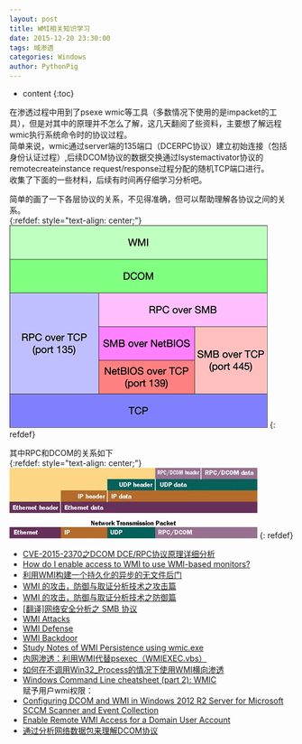 ```yaml
---
layout: post
title: WMI相关知识学习
date: 2015-12-20 23:30:00
tags: 域渗透
categories: Windows 
author: PythonPig
---
```

* content
{:toc}

在渗透过程中用到了psexe wmic等工具（多数情况下使用的是impacket的工具），但是对其中的原理并不怎么了解，这几天翻阅了些资料，主要想了解远程wmic执行系统命令时的协议过程。    
简单来说，wmic通过server端的135端口（DCERPC协议）建立初始连接（包括身份认证过程）,后续DCOM协议的数据交换通过Isystemactivator协议的remotecreateinstance request/response过程分配的随机TCP端口进行。    
收集了下面的一些材料，后续有时间再仔细学习分析吧。  


简单的画了一下各层协议的关系，不见得准确，但可以帮助理解各协议之间的关系。  
{:refdef: style="text-align: center;"}
![WMI协议栈](https://github.com/PythonPig/PythonPig.github.io/blob/master/images/WMI相关知识学习/wmi协议栈1.png?raw=true) 
{: refdef}

其中RPC和DCOM的关系如下  
{:refdef: style="text-align: center;"}
![RPC-DCOM](https://github.com/PythonPig/PythonPig.github.io/blob/master/images/WMI相关知识学习/RPC-DCOMjpg.jpg?raw=true)
{: refdef}


* [CVE-2015-2370之DCOM DCE/RPC协议原理详细分析](https://www.anquanke.com/post/id/167057)
* [How do I enable access to WMI to use WMI-based monitors?](https://iphostmonitor.com/kb/remote-wmi-monitoring.html)
* [利用WMI构建一个持久化的异步的无文件后门](https://m0nst3r.me/pentest/%E5%88%A9%E7%94%A8WMI%E6%9E%84%E5%BB%BA%E4%B8%80%E4%B8%AA%E6%8C%81%E4%B9%85%E5%8C%96%E7%9A%84%E5%BC%82%E6%AD%A5%E7%9A%84%E6%97%A0%E6%96%87%E4%BB%B6%E5%90%8E%E9%97%A8.html) 
* [WMI 的攻击，防御与取证分析技术之攻击篇](http://drops.wooyun.org/tips/9973)  
* [WMI 的攻击，防御与取证分析技术之防御篇](http://drops.wooyun.org/tips/10346)  
* [[翻译]网络安全分析之 SMB 协议](https://bbs.pediy.com/thread-223721.htm)  
* [WMI Attacks](http://www.anquan.us/static/drops/tips-8189.html)  
* [WMI Defense](http://www.anquan.us/static/drops/tips-8290.html)  
* [WMI Backdoor](http://www.anquan.us/static/drops/tips-8260.html)  
* [Study Notes of WMI Persistence using wmic.exe](https://3gstudent.github.io/3gstudent.github.io/Study-Notes-of-WMI-Persistence-using-wmic.exe/)  
* [内网渗透：利用WMI代替psexec（WMIEXEC.vbs）](http://www.91ri.org/12908.html)  
* [如何在不调用Win32_Process的情况下使用WMI横向渗透](https://www.anquanke.com/post/id/144671)  
* [Windows Command Line cheatsheet (part 2): WMIC](https://www.andreafortuna.org/dfir/windows-command-line-cheatsheet-part-2-wmic/)  
赋予用户wmi权限：  
* [Configuring DCOM and WMI in Windows 2012 R2 Server for Microsoft SCCM Scanner and Event Collection](https://www-01.ibm.com/support/docview.wss?uid=swg21986943)  
* [Enable Remote WMI Access for a Domain User Account](https://www.gsx.com/blog/bid/86455/enable-remote-wmi-access-for-a-domain-user-account)
* [通过分析网络数据包来理解DCOM协议](https://blog.csdn.net/guxch/article/details/6880335)